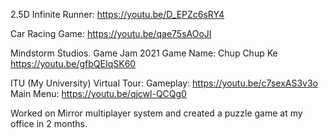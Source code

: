 2.5D Infinite Runner:
https://youtu.be/D_EPZc6sRY4

Car Racing Game:
https://youtu.be/qae75sAOoJI

Mindstorm Studios. Game Jam 2021
Game Name: Chup Chup Ke
https://youtu.be/gfbQEIqSK60

ITU (My University) Virtual Tour:
Gameplay:
https://youtu.be/c7sexAS3v3o
Main Menu:
https://youtu.be/qjcwl-QCQg0

Worked on Mirror multiplayer system and created a puzzle game at my office in 2 months.
